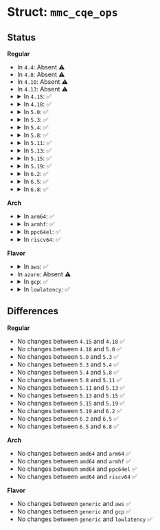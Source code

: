 # Struct: <code>mmc_cqe_ops</code>

## Status
<b>Regular</b>
<ul>
<li>
In <code>4.4</code>: Absent ⚠️
</li>
<li>
In <code>4.8</code>: Absent ⚠️
</li>
<li>
In <code>4.10</code>: Absent ⚠️
</li>
<li>
In <code>4.13</code>: Absent ⚠️
</li>
<li>
<details>
<summary>In <code>4.15</code>: ✅</summary>

```c
struct mmc_cqe_ops {
    int (*cqe_enable)(struct mmc_host *, struct mmc_card *);
    void (*cqe_disable)(struct mmc_host *);
    int (*cqe_request)(struct mmc_host *, struct mmc_request *);
    void (*cqe_post_req)(struct mmc_host *, struct mmc_request *);
    void (*cqe_off)(struct mmc_host *);
    int (*cqe_wait_for_idle)(struct mmc_host *);
    bool (*cqe_timeout)(struct mmc_host *, struct mmc_request *, bool *);
    void (*cqe_recovery_start)(struct mmc_host *);
    void (*cqe_recovery_finish)(struct mmc_host *);
};
```
</details>
</li>
<li>
<details>
<summary>In <code>4.18</code>: ✅</summary>

```c
struct mmc_cqe_ops {
    int (*cqe_enable)(struct mmc_host *, struct mmc_card *);
    void (*cqe_disable)(struct mmc_host *);
    int (*cqe_request)(struct mmc_host *, struct mmc_request *);
    void (*cqe_post_req)(struct mmc_host *, struct mmc_request *);
    void (*cqe_off)(struct mmc_host *);
    int (*cqe_wait_for_idle)(struct mmc_host *);
    bool (*cqe_timeout)(struct mmc_host *, struct mmc_request *, bool *);
    void (*cqe_recovery_start)(struct mmc_host *);
    void (*cqe_recovery_finish)(struct mmc_host *);
};
```
</details>
</li>
<li>
<details>
<summary>In <code>5.0</code>: ✅</summary>

```c
struct mmc_cqe_ops {
    int (*cqe_enable)(struct mmc_host *, struct mmc_card *);
    void (*cqe_disable)(struct mmc_host *);
    int (*cqe_request)(struct mmc_host *, struct mmc_request *);
    void (*cqe_post_req)(struct mmc_host *, struct mmc_request *);
    void (*cqe_off)(struct mmc_host *);
    int (*cqe_wait_for_idle)(struct mmc_host *);
    bool (*cqe_timeout)(struct mmc_host *, struct mmc_request *, bool *);
    void (*cqe_recovery_start)(struct mmc_host *);
    void (*cqe_recovery_finish)(struct mmc_host *);
};
```
</details>
</li>
<li>
<details>
<summary>In <code>5.3</code>: ✅</summary>

```c
struct mmc_cqe_ops {
    int (*cqe_enable)(struct mmc_host *, struct mmc_card *);
    void (*cqe_disable)(struct mmc_host *);
    int (*cqe_request)(struct mmc_host *, struct mmc_request *);
    void (*cqe_post_req)(struct mmc_host *, struct mmc_request *);
    void (*cqe_off)(struct mmc_host *);
    int (*cqe_wait_for_idle)(struct mmc_host *);
    bool (*cqe_timeout)(struct mmc_host *, struct mmc_request *, bool *);
    void (*cqe_recovery_start)(struct mmc_host *);
    void (*cqe_recovery_finish)(struct mmc_host *);
};
```
</details>
</li>
<li>
<details>
<summary>In <code>5.4</code>: ✅</summary>

```c
struct mmc_cqe_ops {
    int (*cqe_enable)(struct mmc_host *, struct mmc_card *);
    void (*cqe_disable)(struct mmc_host *);
    int (*cqe_request)(struct mmc_host *, struct mmc_request *);
    void (*cqe_post_req)(struct mmc_host *, struct mmc_request *);
    void (*cqe_off)(struct mmc_host *);
    int (*cqe_wait_for_idle)(struct mmc_host *);
    bool (*cqe_timeout)(struct mmc_host *, struct mmc_request *, bool *);
    void (*cqe_recovery_start)(struct mmc_host *);
    void (*cqe_recovery_finish)(struct mmc_host *);
};
```
</details>
</li>
<li>
<details>
<summary>In <code>5.8</code>: ✅</summary>

```c
struct mmc_cqe_ops {
    int (*cqe_enable)(struct mmc_host *, struct mmc_card *);
    void (*cqe_disable)(struct mmc_host *);
    int (*cqe_request)(struct mmc_host *, struct mmc_request *);
    void (*cqe_post_req)(struct mmc_host *, struct mmc_request *);
    void (*cqe_off)(struct mmc_host *);
    int (*cqe_wait_for_idle)(struct mmc_host *);
    bool (*cqe_timeout)(struct mmc_host *, struct mmc_request *, bool *);
    void (*cqe_recovery_start)(struct mmc_host *);
    void (*cqe_recovery_finish)(struct mmc_host *);
};
```
</details>
</li>
<li>
<details>
<summary>In <code>5.11</code>: ✅</summary>

```c
struct mmc_cqe_ops {
    int (*cqe_enable)(struct mmc_host *, struct mmc_card *);
    void (*cqe_disable)(struct mmc_host *);
    int (*cqe_request)(struct mmc_host *, struct mmc_request *);
    void (*cqe_post_req)(struct mmc_host *, struct mmc_request *);
    void (*cqe_off)(struct mmc_host *);
    int (*cqe_wait_for_idle)(struct mmc_host *);
    bool (*cqe_timeout)(struct mmc_host *, struct mmc_request *, bool *);
    void (*cqe_recovery_start)(struct mmc_host *);
    void (*cqe_recovery_finish)(struct mmc_host *);
};
```
</details>
</li>
<li>
<details>
<summary>In <code>5.13</code>: ✅</summary>

```c
struct mmc_cqe_ops {
    int (*cqe_enable)(struct mmc_host *, struct mmc_card *);
    void (*cqe_disable)(struct mmc_host *);
    int (*cqe_request)(struct mmc_host *, struct mmc_request *);
    void (*cqe_post_req)(struct mmc_host *, struct mmc_request *);
    void (*cqe_off)(struct mmc_host *);
    int (*cqe_wait_for_idle)(struct mmc_host *);
    bool (*cqe_timeout)(struct mmc_host *, struct mmc_request *, bool *);
    void (*cqe_recovery_start)(struct mmc_host *);
    void (*cqe_recovery_finish)(struct mmc_host *);
};
```
</details>
</li>
<li>
<details>
<summary>In <code>5.15</code>: ✅</summary>

```c
struct mmc_cqe_ops {
    int (*cqe_enable)(struct mmc_host *, struct mmc_card *);
    void (*cqe_disable)(struct mmc_host *);
    int (*cqe_request)(struct mmc_host *, struct mmc_request *);
    void (*cqe_post_req)(struct mmc_host *, struct mmc_request *);
    void (*cqe_off)(struct mmc_host *);
    int (*cqe_wait_for_idle)(struct mmc_host *);
    bool (*cqe_timeout)(struct mmc_host *, struct mmc_request *, bool *);
    void (*cqe_recovery_start)(struct mmc_host *);
    void (*cqe_recovery_finish)(struct mmc_host *);
};
```
</details>
</li>
<li>
<details>
<summary>In <code>5.19</code>: ✅</summary>

```c
struct mmc_cqe_ops {
    int (*cqe_enable)(struct mmc_host *, struct mmc_card *);
    void (*cqe_disable)(struct mmc_host *);
    int (*cqe_request)(struct mmc_host *, struct mmc_request *);
    void (*cqe_post_req)(struct mmc_host *, struct mmc_request *);
    void (*cqe_off)(struct mmc_host *);
    int (*cqe_wait_for_idle)(struct mmc_host *);
    bool (*cqe_timeout)(struct mmc_host *, struct mmc_request *, bool *);
    void (*cqe_recovery_start)(struct mmc_host *);
    void (*cqe_recovery_finish)(struct mmc_host *);
};
```
</details>
</li>
<li>
<details>
<summary>In <code>6.2</code>: ✅</summary>

```c
struct mmc_cqe_ops {
    int (*cqe_enable)(struct mmc_host *, struct mmc_card *);
    void (*cqe_disable)(struct mmc_host *);
    int (*cqe_request)(struct mmc_host *, struct mmc_request *);
    void (*cqe_post_req)(struct mmc_host *, struct mmc_request *);
    void (*cqe_off)(struct mmc_host *);
    int (*cqe_wait_for_idle)(struct mmc_host *);
    bool (*cqe_timeout)(struct mmc_host *, struct mmc_request *, bool *);
    void (*cqe_recovery_start)(struct mmc_host *);
    void (*cqe_recovery_finish)(struct mmc_host *);
};
```
</details>
</li>
<li>
<details>
<summary>In <code>6.5</code>: ✅</summary>

```c
struct mmc_cqe_ops {
    int (*cqe_enable)(struct mmc_host *, struct mmc_card *);
    void (*cqe_disable)(struct mmc_host *);
    int (*cqe_request)(struct mmc_host *, struct mmc_request *);
    void (*cqe_post_req)(struct mmc_host *, struct mmc_request *);
    void (*cqe_off)(struct mmc_host *);
    int (*cqe_wait_for_idle)(struct mmc_host *);
    bool (*cqe_timeout)(struct mmc_host *, struct mmc_request *, bool *);
    void (*cqe_recovery_start)(struct mmc_host *);
    void (*cqe_recovery_finish)(struct mmc_host *);
};
```
</details>
</li>
<li>
<details>
<summary>In <code>6.8</code>: ✅</summary>

```c
struct mmc_cqe_ops {
    int (*cqe_enable)(struct mmc_host *, struct mmc_card *);
    void (*cqe_disable)(struct mmc_host *);
    int (*cqe_request)(struct mmc_host *, struct mmc_request *);
    void (*cqe_post_req)(struct mmc_host *, struct mmc_request *);
    void (*cqe_off)(struct mmc_host *);
    int (*cqe_wait_for_idle)(struct mmc_host *);
    bool (*cqe_timeout)(struct mmc_host *, struct mmc_request *, bool *);
    void (*cqe_recovery_start)(struct mmc_host *);
    void (*cqe_recovery_finish)(struct mmc_host *);
};
```
</details>
</li>
</ul>
<b>Arch</b>
<ul>
<li>
<details>
<summary>In <code>arm64</code>: ✅</summary>

```c
struct mmc_cqe_ops {
    int (*cqe_enable)(struct mmc_host *, struct mmc_card *);
    void (*cqe_disable)(struct mmc_host *);
    int (*cqe_request)(struct mmc_host *, struct mmc_request *);
    void (*cqe_post_req)(struct mmc_host *, struct mmc_request *);
    void (*cqe_off)(struct mmc_host *);
    int (*cqe_wait_for_idle)(struct mmc_host *);
    bool (*cqe_timeout)(struct mmc_host *, struct mmc_request *, bool *);
    void (*cqe_recovery_start)(struct mmc_host *);
    void (*cqe_recovery_finish)(struct mmc_host *);
};
```
</details>
</li>
<li>
<details>
<summary>In <code>armhf</code>: ✅</summary>

```c
struct mmc_cqe_ops {
    int (*cqe_enable)(struct mmc_host *, struct mmc_card *);
    void (*cqe_disable)(struct mmc_host *);
    int (*cqe_request)(struct mmc_host *, struct mmc_request *);
    void (*cqe_post_req)(struct mmc_host *, struct mmc_request *);
    void (*cqe_off)(struct mmc_host *);
    int (*cqe_wait_for_idle)(struct mmc_host *);
    bool (*cqe_timeout)(struct mmc_host *, struct mmc_request *, bool *);
    void (*cqe_recovery_start)(struct mmc_host *);
    void (*cqe_recovery_finish)(struct mmc_host *);
};
```
</details>
</li>
<li>
<details>
<summary>In <code>ppc64el</code>: ✅</summary>

```c
struct mmc_cqe_ops {
    int (*cqe_enable)(struct mmc_host *, struct mmc_card *);
    void (*cqe_disable)(struct mmc_host *);
    int (*cqe_request)(struct mmc_host *, struct mmc_request *);
    void (*cqe_post_req)(struct mmc_host *, struct mmc_request *);
    void (*cqe_off)(struct mmc_host *);
    int (*cqe_wait_for_idle)(struct mmc_host *);
    bool (*cqe_timeout)(struct mmc_host *, struct mmc_request *, bool *);
    void (*cqe_recovery_start)(struct mmc_host *);
    void (*cqe_recovery_finish)(struct mmc_host *);
};
```
</details>
</li>
<li>
<details>
<summary>In <code>riscv64</code>: ✅</summary>

```c
struct mmc_cqe_ops {
    int (*cqe_enable)(struct mmc_host *, struct mmc_card *);
    void (*cqe_disable)(struct mmc_host *);
    int (*cqe_request)(struct mmc_host *, struct mmc_request *);
    void (*cqe_post_req)(struct mmc_host *, struct mmc_request *);
    void (*cqe_off)(struct mmc_host *);
    int (*cqe_wait_for_idle)(struct mmc_host *);
    bool (*cqe_timeout)(struct mmc_host *, struct mmc_request *, bool *);
    void (*cqe_recovery_start)(struct mmc_host *);
    void (*cqe_recovery_finish)(struct mmc_host *);
};
```
</details>
</li>
</ul>
<b>Flavor</b>
<ul>
<li>
<details>
<summary>In <code>aws</code>: ✅</summary>

```c
struct mmc_cqe_ops {
    int (*cqe_enable)(struct mmc_host *, struct mmc_card *);
    void (*cqe_disable)(struct mmc_host *);
    int (*cqe_request)(struct mmc_host *, struct mmc_request *);
    void (*cqe_post_req)(struct mmc_host *, struct mmc_request *);
    void (*cqe_off)(struct mmc_host *);
    int (*cqe_wait_for_idle)(struct mmc_host *);
    bool (*cqe_timeout)(struct mmc_host *, struct mmc_request *, bool *);
    void (*cqe_recovery_start)(struct mmc_host *);
    void (*cqe_recovery_finish)(struct mmc_host *);
};
```
</details>
</li>
<li>
In <code>azure</code>: Absent ⚠️
</li>
<li>
<details>
<summary>In <code>gcp</code>: ✅</summary>

```c
struct mmc_cqe_ops {
    int (*cqe_enable)(struct mmc_host *, struct mmc_card *);
    void (*cqe_disable)(struct mmc_host *);
    int (*cqe_request)(struct mmc_host *, struct mmc_request *);
    void (*cqe_post_req)(struct mmc_host *, struct mmc_request *);
    void (*cqe_off)(struct mmc_host *);
    int (*cqe_wait_for_idle)(struct mmc_host *);
    bool (*cqe_timeout)(struct mmc_host *, struct mmc_request *, bool *);
    void (*cqe_recovery_start)(struct mmc_host *);
    void (*cqe_recovery_finish)(struct mmc_host *);
};
```
</details>
</li>
<li>
<details>
<summary>In <code>lowlatency</code>: ✅</summary>

```c
struct mmc_cqe_ops {
    int (*cqe_enable)(struct mmc_host *, struct mmc_card *);
    void (*cqe_disable)(struct mmc_host *);
    int (*cqe_request)(struct mmc_host *, struct mmc_request *);
    void (*cqe_post_req)(struct mmc_host *, struct mmc_request *);
    void (*cqe_off)(struct mmc_host *);
    int (*cqe_wait_for_idle)(struct mmc_host *);
    bool (*cqe_timeout)(struct mmc_host *, struct mmc_request *, bool *);
    void (*cqe_recovery_start)(struct mmc_host *);
    void (*cqe_recovery_finish)(struct mmc_host *);
};
```
</details>
</li>
</ul>

## Differences
<b>Regular</b>
<ul>
<li>
No changes between <code>4.15</code> and <code>4.18</code> ✅
</li>
<li>
No changes between <code>4.18</code> and <code>5.0</code> ✅
</li>
<li>
No changes between <code>5.0</code> and <code>5.3</code> ✅
</li>
<li>
No changes between <code>5.3</code> and <code>5.4</code> ✅
</li>
<li>
No changes between <code>5.4</code> and <code>5.8</code> ✅
</li>
<li>
No changes between <code>5.8</code> and <code>5.11</code> ✅
</li>
<li>
No changes between <code>5.11</code> and <code>5.13</code> ✅
</li>
<li>
No changes between <code>5.13</code> and <code>5.15</code> ✅
</li>
<li>
No changes between <code>5.15</code> and <code>5.19</code> ✅
</li>
<li>
No changes between <code>5.19</code> and <code>6.2</code> ✅
</li>
<li>
No changes between <code>6.2</code> and <code>6.5</code> ✅
</li>
<li>
No changes between <code>6.5</code> and <code>6.8</code> ✅
</li>
</ul>
<b>Arch</b>
<ul>
<li>
No changes between <code>amd64</code> and <code>arm64</code> ✅
</li>
<li>
No changes between <code>amd64</code> and <code>armhf</code> ✅
</li>
<li>
No changes between <code>amd64</code> and <code>ppc64el</code> ✅
</li>
<li>
No changes between <code>amd64</code> and <code>riscv64</code> ✅
</li>
</ul>
<b>Flavor</b>
<ul>
<li>
No changes between <code>generic</code> and <code>aws</code> ✅
</li>
<li>
No changes between <code>generic</code> and <code>gcp</code> ✅
</li>
<li>
No changes between <code>generic</code> and <code>lowlatency</code> ✅
</li>
</ul>
